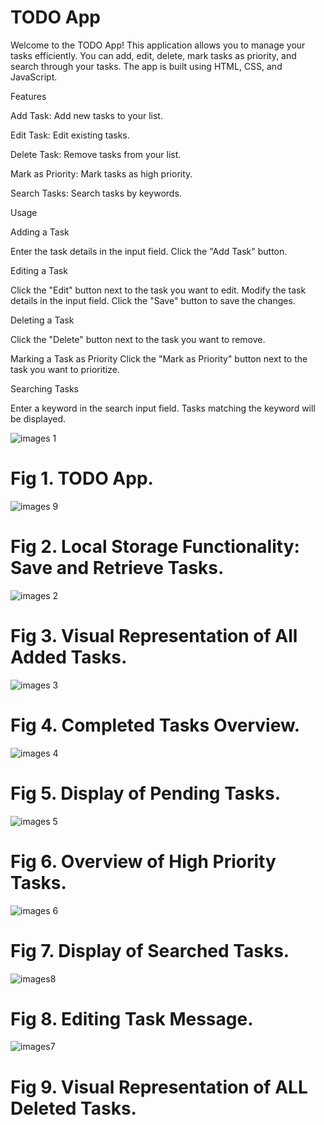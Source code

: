 # TODO App

Welcome to the TODO App! This application allows you to manage your tasks efficiently. You can add, edit, delete, mark tasks as priority, and search through your tasks. The app is built using HTML, CSS, and JavaScript.

Features

Add Task: Add new tasks to your list.

Edit Task: Edit existing tasks.

Delete Task: Remove tasks from your list.

Mark as Priority: Mark tasks as high priority.

Search Tasks: Search tasks by keywords.

Usage

Adding a Task

Enter the task details in the input field.
Click the "Add Task" button.

Editing a Task

Click the "Edit" button next to the task you want to edit.
Modify the task details in the input field.
Click the "Save" button to save the changes.

Deleting a Task

Click the "Delete" button next to the task you want to remove.

Marking a Task as Priority
Click the "Mark as Priority" button next to the task you want to prioritize.

Searching Tasks

Enter a keyword in the search input field.
Tasks matching the keyword will be displayed.


![images 1](https://github.com/hksahanagithub/Web-Dev-Task3/assets/164031728/9e90f8df-1284-4770-903a-e3f8872fc6a7)

# Fig 1. TODO App.

![images 9](https://github.com/hksahanagithub/Web-Dev-Task3/assets/164031728/c31dde3a-6989-48e2-bd4c-822dac198d5a)

# Fig 2. Local Storage Functionality: Save and Retrieve Tasks.

![images 2](https://github.com/hksahanagithub/Web-Dev-Task3/assets/164031728/05ca9cfa-e41f-409d-abb3-405f20e2f276)

# Fig 3. Visual Representation of All Added Tasks. 

![images 3](https://github.com/hksahanagithub/Web-Dev-Task3/assets/164031728/27fb4b02-1c3e-4831-afe7-5a0a75a454f0)

# Fig 4. Completed Tasks Overview.

![images 4](https://github.com/hksahanagithub/Web-Dev-Task3/assets/164031728/1190c946-546e-4381-b2cc-429f980601c9)

# Fig 5. Display of Pending Tasks. 

![images 5](https://github.com/hksahanagithub/Web-Dev-Task3/assets/164031728/415b9b19-1e79-4108-9b14-c405833aae57)

# Fig 6. Overview of High Priority Tasks.

![images 6](https://github.com/hksahanagithub/Web-Dev-Task3/assets/164031728/c7d13f92-57cf-4690-bc7d-cbc5f90a95e5)

# Fig 7.  Display of Searched Tasks.

![images8](https://github.com/hksahanagithub/Web-Dev-Task3/assets/164031728/afc7a058-b1f9-42c9-b50e-ddcaf0adc094)

# Fig 8. Editing Task Message.

![images7](https://github.com/hksahanagithub/Web-Dev-Task3/assets/164031728/9273ba1f-e099-48e8-91f3-4e0a938cb568)

# Fig 9.  Visual Representation of ALL Deleted Tasks. 
